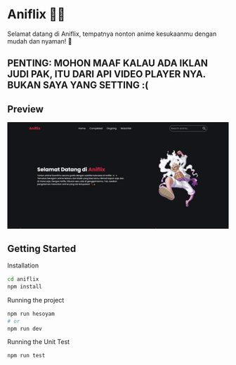# Aniflix 🍿🐨

Selamat datang di Aniflix, tempatnya nonton anime kesukaanmu dengan mudah dan nyaman! 🎉

## PENTING: MOHON MAAF KALAU ADA IKLAN JUDI PAK, ITU DARI API VIDEO PLAYER NYA. BUKAN SAYA YANG SETTING :(

## Preview

<img src="preview.png" />


## Getting Started

Installation

```bash
cd aniflix
npm install
```

Running the project

```bash
npm run hesoyam
# or
npm run dev
```

Running the Unit Test

```bash
npm run test
```
